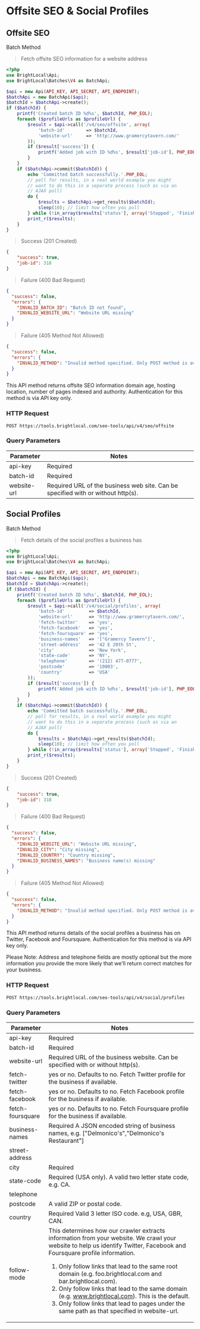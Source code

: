# Offsite SEO &amp; Social Profiles

## Offsite SEO

<span class="label label-info">Batch Method</span>

> Fetch offsite SEO information for a website address

```php
<?php
use BrightLocal\Api;
use BrightLocal\Batches\V4 as BatchApi;

$api = new Api(API_KEY, API_SECRET, API_ENDPOINT);
$batchApi = new BatchApi($api);
$batchId = $batchApi->create();
if ($batchId) {
    printf('Created batch ID %d%s', $batchId, PHP_EOL);
    foreach ($profileUrls as $profileUrl) {
        $result = $api->call('/v4/seo/offsite', array(
            'batch-id'        => $batchId,
            'website-url'     => 'http://www.gramercytavern.com/'
        ));
        if ($result['success']) {
            printf('Added job with ID %d%s', $result['job-id'], PHP_EOL);
        }
    }
    if ($batchApi->commit($batchId)) {
        echo 'Committed batch successfully.'.PHP_EOL;
        // poll for results, in a real world example you might
        // want to do this in a separate process (such as via an
        // AJAX poll)
        do {
            $results = $batchApi->get_results($batchId);
            sleep(10); // limit how often you poll
        } while (!in_array($results['status'], array('Stopped', 'Finished')));
        print_r($results);
    }
}
```

> Success (201 Created)

```json
{
    "success": true,
    "job-id": 318
}
```
 
> Failure (400 Bad Request)

```json
{
  "success": false,
  "errors": {
    "INVALID_BATCH_ID": "Batch ID not found",
    "INVALID_WEBSITE_URL": "Website URL missing"
  }
}
```
 
> Failure (405 Method Not Allowed)

```json
{
  "success": false,
  "errors": {
    "INVALID_METHOD": "Invalid method specified. Only POST method is available"
  }
}
```

This API method returns offsite SEO information domain age, hosting location, number of pages indexed and authority. Authentication for this method is via API key only.

### HTTP Request

`POST https://tools.brightlocal.com/seo-tools/api/v4/seo/offsite`

### Query Parameters

Parameter | Notes
--------- | -----
api-key | <span class="label label-required">Required</span>
batch-id | <span class="label label-required">Required</span>
website-url | <span class="label label-required">Required</span> URL of the business web site. Can be specified with or without http(s).

## Social Profiles

<span class="label label-info">Batch Method</span>

> Fetch details of the social profiles a business has

```php
<?php
use BrightLocal\Api;
use BrightLocal\Batches\V4 as BatchApi;

$api = new Api(API_KEY, API_SECRET, API_ENDPOINT);
$batchApi = new BatchApi($api);
$batchId = $batchApi->create();
if ($batchId) {
    printf('Created batch ID %d%s', $batchId, PHP_EOL);
    foreach ($profileUrls as $profileUrl) {
        $result = $api->call('/v4/social/profiles', array(
            'batch-id'         => $batchId,
            'website-url'      => 'http://www.gramercytavern.com/',
            'fetch-twitter'    => 'yes',
            'fetch-facebook'   => 'yes',
            'fetch-foursquare' => 'yes',
            'business-names'   => '["Gramercy Tavern"]',
            'street-address'   => '42 E 20th St',
            'city'             => 'New York',
            'state-code'       => 'NY',
            'telephone'        => '(212) 477-0777',
            'postcode'         => '10003',
            'country'          => 'USA'
        ));
        if ($result['success']) {
            printf('Added job with ID %d%s', $result['job-id'], PHP_EOL);
        }
    }
    if ($batchApi->commit($batchId)) {
        echo 'Committed batch successfully.'.PHP_EOL;
        // poll for results, in a real world example you might
        // want to do this in a separate process (such as via an
        // AJAX poll)
        do {
            $results = $batchApi->get_results($batchId);
            sleep(10); // limit how often you poll
        } while (!in_array($results['status'], array('Stopped', 'Finished')));
        print_r($results);
    }
}
```

> Success (201 Created)

```json
{
    "success": true,
    "job-id": 318
}
```
 
> Failure (400 Bad Request)

```json
{
  "success": false,
  "errors": {
    "INVALID_WEBSITE_URL": "Website URL missing",
    "INVALID_CITY": "City missing",
    "INVALID_COUNTRY": "Country missing",
    "INVALID_BUSINESS_NAMES": "Business name(s) missing"
  }
}
```
 
> Failure (405 Method Not Allowed)

```json
{
  "success": false,
  "errors": {
    "INVALID_METHOD": "Invalid method specified. Only POST method is available"
  }
}
```

This API method returns details of the social profiles a business has on Twitter, Facebook and Foursquare. Authentication for this method is via API key only.

Please Note: Address and telephone fields are mostly optional but the more information you provide the more likely that we'll return correct matches for your business.

### HTTP Request

`POST https://tools.brightlocal.com/seo-tools/api/v4/social/profiles`

### Query Parameters

Parameter | Notes
--------- | -----
api-key | <span class="label label-required">Required</span>
batch-id | <span class="label label-required">Required</span>
website-url | <span class="label label-required">Required</span> URL of the business website. Can be specified with or without http(s).
fetch-twitter | yes or no. Defaults to no. Fetch Twitter profile for the business if available.
fetch-facebook | yes or no. Defaults to no. Fetch Facebook profile for the business if available.
fetch-foursquare | yes or no. Defaults to no. Fetch Foursquare profile for the business if available.
business-names | <span class="label label-required">Required</span> A JSON encoded string of business names, e.g. ["Delmonico's","Delmonico's Restaurant"]
street-address |
city | <span class="label label-required">Required</span>
state-code | <span class="label label-required">Required</span> (USA only). A valid two letter state code, e.g. CA.
telephone |
postcode | A valid ZIP or postal code.
country | <span class="label label-required">Required</span> Valid 3 letter ISO code. e.g, USA, GBR, CAN.
follow-mode | This determines how our crawler extracts information from your website. We crawl your website to help us identify Twitter, Facebook and Foursquare profile information.<ol><li>Only follow links that lead to the same root domain (e.g. foo.brightlocal.com and bar.brightlocal.com).</li><li>Only follow links that lead to the same domain (e.g. www.brightlocal.com). This is the default.</li><li>Only follow links that lead to pages under the same path as that specified in website-url.</li></ul>
